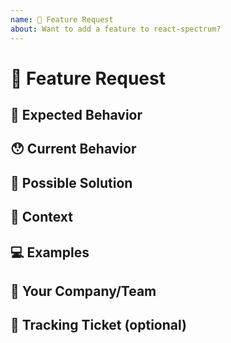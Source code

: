 ```yaml
---
name: 🙋 Feature Request
about: Want to add a feature to react-spectrum?
---
```


<!---
Thanks for filing an issue 😄! Before you submit, please read the following:

Search open/closed issues before submitting since someone might have asked the same thing before!
-->

# 🙋 Feature Request

<!--- Provide a general summary of the feature here -->

## 🤔 Expected Behavior

<!--- Tell us how the feature should work -->

## 😯 Current Behavior

<!--- Explain the difference from current behavior -->

## 💁 Possible Solution

<!--- Ideas how to implement this feature or a similar solution/workaround that already exists -->

## 🔦 Context

<!--- How has this issue affected you? What are you trying to accomplish? -->

<!--- Providing context helps us come up with a solution that is most useful in the real world -->

## 💻 Examples

<!-- Examples help us understand the requested feature better. Include design mocks here if possible. -->

## 🧢 Your Company/Team

<!--- Which product team is this feature for? (i.e. Adobe/Photoshop) -->

## 🎁 Tracking Ticket (optional)

<!--- Link to the issue in your system, if publicly available -->
